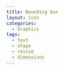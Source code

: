 ```yaml
---
title: Bounding box
layout: icon
categories:
  - Graphics
tags:
  - text
  - shape
  - resize
  - dimensions
---
```

